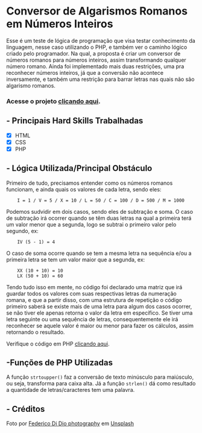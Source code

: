 # Conversor de Algarismos Romanos em Números Inteiros

Esse é um teste de lógica de programação que visa testar conhecimento da linguagem, nesse caso utilizando o PHP, e também ver o caminho lógico criado pelo programador. Na qual, a proposta é criar um conversor de números romanos para números inteiros, assim transformando qualquer número romano. Ainda foi implementado mais duas restrições, uma pra reconhecer números inteiros, já que a conversão não acontece inversamente, e também uma restrição para barrar letras nas quais não são algarismo romanos.

### Acesse o projeto [clicando aqui](https://projeto-conversor.herokuapp.com/PAGES/index.php).

## - Principais Hard Skills Trabalhadas

- [x] HTML
- [x] CSS
- [x] PHP

## - Lógica Utilizada/Principal Obstáculo

Primeiro de tudo, precisamos entender como os números romanos funcionam, e ainda quais os valores de cada letra, sendo eles:

``` 
    I = 1 / V = 5 / X = 10 / L = 50 / C = 100 / D = 500 / M = 1000
```

Podemos sudvidir em dois casos, sendo eles de subtração e soma. O caso de subtração irá ocorrer quando se têm duas letras na qual a primeira terá um valor menor que a segunda, logo se subtrai o primeiro valor pelo segundo, ex:

```
    IV (5 - 1) = 4 
```

O caso de soma ocorre quando se tem a mesma letra na sequência e/ou a primeira letra se tem um valor maior que a segunda, ex:

```
    XX (10 + 10) = 10
    LX (50 + 10) = 60
```

Tendo tudo isso em mente, no código foi declarado uma matriz que irá guardar todos os valores com suas respectivas letras da numeração romana, e que a partir disso, com uma estrutura de repetição o código primeiro saberá se existe mais de uma letra para algum dos casos ocorrer, se não tiver ele apenas retorna o valor da letra em específico. Se tiver uma letra seguinte ou uma sequência de letras, consequentemente ele irá reconhecer se aquele valor é maior ou menor para fazer os cálculos, assim retornando o resultado.

Verifique o código em PHP [clicando aqui](https://github.com/rafaabatistas/conversor-de-algarimos-romanos/blob/master/PHP/function.php).

## -Funções de PHP Utilizadas

A função `strtoupper()` faz a conversão de texto minúsculo para maiúsculo, ou seja, transforma para caixa alta. Já a função `strlen()` dá como resultado a quantidade de letras/caracteres tem uma palavra.


## - Créditos

<span>Foto por <a href="https://unsplash.com/@didiofederico_photographer?utm_source=unsplash&amp;utm_medium=referral&amp;utm_content=creditCopyText">Federico Di Dio photography</a> em <a href="https://unsplash.com/s/photos/romans?utm_source=unsplash&amp;utm_medium=referral&amp;utm_content=creditCopyText">Unsplash</a></span>
